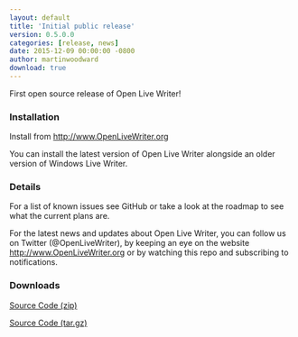 ```yaml
---
layout: default
title: 'Initial public release'
version: 0.5.0.0
categories: [release, news]
date: 2015-12-09 00:00:00 -0800
author: martinwoodward
download: true
---
```

First open source release of Open Live Writer!

### Installation

Install from http://www.OpenLiveWriter.org

You can install the latest version of Open Live Writer alongside an older version of Windows Live Writer.

### Details

For a list of known issues see GitHub or take a
look at the roadmap to see what the current plans are.

For the latest news and updates about Open Live Writer, you can follow us on Twitter 
(@OpenLiveWriter), by keeping an eye on the website
http://www.OpenLiveWriter.org or by watching this repo and subscribing to notifications.

### Downloads
[Source Code (zip)](https://github.com/OpenLiveWriter/OpenLiveWriter/archive/0.5.0.0.zip)

[Source Code (tar.gz)](https://github.com/OpenLiveWriter/OpenLiveWriter/archive/0.5.0.0.tar.gz)
